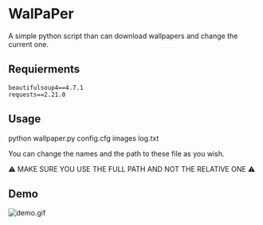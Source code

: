 # WalPaPer
A simple python script than can download wallpapers and change the current one.

## Requierments
```
beautifulsoup4==4.7.1
requests==2.21.0
```

## Usage
  python wallpaper.py config.cfg images log.txt

You can change the names and the path to these file as you wish.

:warning: MAKE SURE YOU USE THE FULL PATH AND NOT THE RELATIVE ONE :warning:

## Demo

![demo.gif](https://github.com/Bloodyline/WalPaPer/blob/master/demo.gif)
